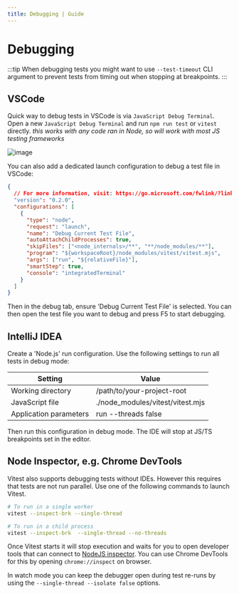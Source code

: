 ```yaml
---
title: Debugging | Guide
---
```


# Debugging

:::tip
When debugging tests you might want to use `--test-timeout` CLI argument to prevent tests from timing out when stopping at breakpoints.
:::

## VSCode

Quick way to debug tests in VSCode is via `JavaScript Debug Terminal`. Open a new `JavaScript Debug Terminal` and run `npm run test` or `vitest` directly. *this works with any code ran in Node, so will work with most JS testing frameworks*

![image](https://user-images.githubusercontent.com/5594348/212169143-72bf39ce-f763-48f5-822a-0c8b2e6a8484.png)

You can also add a dedicated launch configuration to debug a test file in VSCode:

```json
{
  // For more information, visit: https://go.microsoft.com/fwlink/?linkid=830387
  "version": "0.2.0",
  "configurations": [
    {
      "type": "node",
      "request": "launch",
      "name": "Debug Current Test File",
      "autoAttachChildProcesses": true,
      "skipFiles": ["<node_internals>/**", "**/node_modules/**"],
      "program": "${workspaceRoot}/node_modules/vitest/vitest.mjs",
      "args": ["run", "${relativeFile}"],
      "smartStep": true,
      "console": "integratedTerminal"
    }
  ]
}
```

Then in the debug tab, ensure 'Debug Current Test File' is selected. You can then open the test file you want to debug and press F5 to start debugging.

## IntelliJ IDEA

Create a 'Node.js' run configuration. Use the following settings to run all tests in debug mode:

Setting | Value
 --- | ---
Working directory | /path/to/your-project-root
JavaScript file | ./node_modules/vitest/vitest.mjs
Application parameters | run --threads false

Then run this configuration in debug mode. The IDE will stop at JS/TS breakpoints set in the editor.

## Node Inspector, e.g. Chrome DevTools

Vitest also supports debugging tests without IDEs. However this requires that tests are not run parallel. Use one of the following commands to launch Vitest.

```sh
# To run in a single worker
vitest --inspect-brk --single-thread

# To run in a child process
vitest --inspect-brk  --single-thread --no-threads
```

Once Vitest starts it will stop execution and waits for you to open developer tools that can connect to [NodeJS inspector](https://nodejs.org/en/docs/guides/debugging-getting-started/). You can use Chrome DevTools for this by opening `chrome://inspect` on browser.

In watch mode you can keep the debugger open during test re-runs by using the `--single-thread --isolate false` options.
